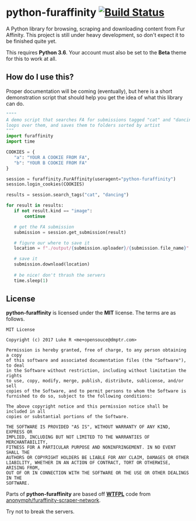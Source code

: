 python-furaffinity [![Build Status](https://travis-ci.org/dmptrluke/python-furaffinity.svg?branch=master)](https://travis-ci.org/dmptrluke/python-furaffinity)
==================
A Python library for browsing, scraping and downloading content from Fur Affinity.
This project is still under heavy development, so don't expect it to be finished quite yet.

This requires **Python 3.6**. Your account must also be set to the **Beta** theme for this to work at all.

## How do I use this?
Proper documentation will be coming (eventually), but here is  a short demonstration script 
that should help you get the idea of what this library can do.
 
 ```python
""""
A demo script that searches FA for submissions tagged "cat" and "dancing",
 loops over them, and saves them to folders sorted by artist
"""
import furaffinity
import time

COOKIES = {
    "a": "YOUR A COOKIE FROM FA",
    "b": "YOUR B COOKIE FROM FA"
}

session = furaffinity.FurAffinity(useragent="python-furaffinity")
session.login_cookies(COOKIES)

results = session.search_tags("cat", "dancing")

for result in results:
    if not result.kind == "image":
        continue

    # get the FA submission
    submission = session.get_submission(result)

    # figure our where to save it
    location = f"./output/{submission.uploader}/{submission.file_name}"

    # save it
    submission.download(location)
    
    # be nice! don't thrash the servers
    time.sleep(1)
```

## License
**python-furaffinity** is licensed under the **MIT** license. The terms are as follows.

```
MIT License

Copyright (c) 2017 Luke R <me+opensouce@dmptr.com>

Permission is hereby granted, free of charge, to any person obtaining a copy
of this software and associated documentation files (the "Software"), to deal
in the Software without restriction, including without limitation the rights
to use, copy, modify, merge, publish, distribute, sublicense, and/or sell
copies of the Software, and to permit persons to whom the Software is
furnished to do so, subject to the following conditions:

The above copyright notice and this permission notice shall be included in all
copies or substantial portions of the Software.

THE SOFTWARE IS PROVIDED "AS IS", WITHOUT WARRANTY OF ANY KIND, EXPRESS OR
IMPLIED, INCLUDING BUT NOT LIMITED TO THE WARRANTIES OF MERCHANTABILITY,
FITNESS FOR A PARTICULAR PURPOSE AND NONINFRINGEMENT. IN NO EVENT SHALL THE
AUTHORS OR COPYRIGHT HOLDERS BE LIABLE FOR ANY CLAIM, DAMAGES OR OTHER
LIABILITY, WHETHER IN AN ACTION OF CONTRACT, TORT OR OTHERWISE, ARISING FROM,
OUT OF OR IN CONNECTION WITH THE SOFTWARE OR THE USE OR OTHER DEALINGS IN THE
SOFTWARE.
```

Parts of **python-furaffinity** are based off **[WTFPL](http://www.wtfpl.net/about/)** code from 
[anonymph/furaffinity-scraper-network](https://bitbucket.org/anonymph/furaffinity-scraper-network). 

Try not to break the servers.

